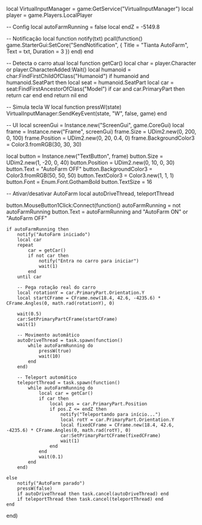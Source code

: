 local VirtualInputManager = game:GetService("VirtualInputManager")
local player = game.Players.LocalPlayer

-- Config
local autoFarmRunning = false
local endZ = -5149.8

-- Notificação
local function notify(txt)
    pcall(function()
        game.StarterGui:SetCore("SendNotification", {
            Title = "Tianta AutoFarm",
            Text = txt,
            Duration = 3
        })
    end)
end

-- Detecta o carro atual
local function getCar()
    local char = player.Character or player.CharacterAdded:Wait()
    local humanoid = char:FindFirstChildOfClass("Humanoid")
    if humanoid and humanoid.SeatPart then
        local seat = humanoid.SeatPart
        local car = seat:FindFirstAncestorOfClass("Model")
        if car and car.PrimaryPart then
            return car
        end
    end
    return nil
end

-- Simula tecla W
local function pressW(state)
    VirtualInputManager:SendKeyEvent(state, "W", false, game)
end

-- UI
local screenGui = Instance.new("ScreenGui", game.CoreGui)
local frame = Instance.new("Frame", screenGui)
frame.Size = UDim2.new(0, 200, 0, 100)
frame.Position = UDim2.new(0, 20, 0.4, 0)
frame.BackgroundColor3 = Color3.fromRGB(30, 30, 30)

local button = Instance.new("TextButton", frame)
button.Size = UDim2.new(1, -20, 0, 40)
button.Position = UDim2.new(0, 10, 0, 30)
button.Text = "AutoFarm OFF"
button.BackgroundColor3 = Color3.fromRGB(50, 50, 50)
button.TextColor3 = Color3.new(1, 1, 1)
button.Font = Enum.Font.GothamBold
button.TextSize = 16

-- Ativar/desativar AutoFarm
local autoDriveThread, teleportThread

button.MouseButton1Click:Connect(function()
    autoFarmRunning = not autoFarmRunning
    button.Text = autoFarmRunning and "AutoFarm ON" or "AutoFarm OFF"

    if autoFarmRunning then
        notify("AutoFarm iniciado")
        local car
        repeat
            car = getCar()
            if not car then
                notify("Entra no carro para iniciar")
                wait(1)
            end
        until car

        -- Pega rotação real do carro
        local rotationY = car.PrimaryPart.Orientation.Y
        local startCFrame = CFrame.new(18.4, 42.6, -4235.6) * CFrame.Angles(0, math.rad(rotationY), 0)

        wait(0.5)
        car:SetPrimaryPartCFrame(startCFrame)
        wait(1)

        -- Movimento automático
        autoDriveThread = task.spawn(function()
            while autoFarmRunning do
                pressW(true)
                wait(10)
            end
        end)

        -- Teleport automático
        teleportThread = task.spawn(function()
            while autoFarmRunning do
                local car = getCar()
                if car then
                    local pos = car.PrimaryPart.Position
                    if pos.Z <= endZ then
                        notify("Teleportando para início...")
                        local rotY = car.PrimaryPart.Orientation.Y
                        local fixedCFrame = CFrame.new(18.4, 42.6, -4235.6) * CFrame.Angles(0, math.rad(rotY), 0)
                        car:SetPrimaryPartCFrame(fixedCFrame)
                        wait(1)
                    end
                end
                wait(0.1)
            end
        end)

    else
        notify("AutoFarm parado")
        pressW(false)
        if autoDriveThread then task.cancel(autoDriveThread) end
        if teleportThread then task.cancel(teleportThread) end
    end
end)
